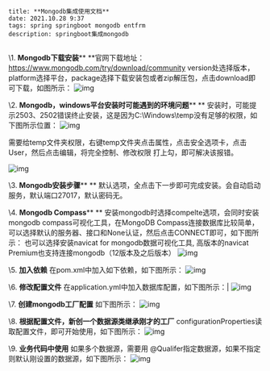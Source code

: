 ```
title: **Mongodb集成使用文档**
date: 2021.10.28 9:37
tags: spring springboot mongodb entfrm
description: springboot集成mongodb
```



## 

 

\1. **Mongodb下载安装****
**官网下载地址：https://www.mongodb.com/try/download/community 
version处选择版本，platform选择平台，package选择下载安装包或者zip解压包，点击download即可下载，如图所示：
![img](file:///C:\Users\FENGYU~1\AppData\Local\Temp\ksohtml12100\wps1.jpg)

\2. **Mongodb，windows平台安装时可能遇到的环境问题****
**	安装时，可能提示2503、2502错误终止安装，这是因为C:\Windows\temp没有足够的权限，如下图所示位置：
![img](file:///C:\Users\FENGYU~1\AppData\Local\Temp\ksohtml12100\wps2.jpg)

​	需要给temp文件夹权限，右键temp文件夹点击属性，点击安全选项卡，点击User，然后点击编辑，将完全控制、修改权限 打上勾，即可解决该报错。

![img](file:///C:\Users\FENGYU~1\AppData\Local\Temp\ksohtml12100\wps3.jpg)	

\3. **Mongodb安装步骤****
**	默认选项，全点击下一步即可完成安装。会自动启动服务，默认端口27017，默认密码无。

\4. **Mongodb Compass****
**		安装mongodb时选择compelte选项，会同时安装mongodb compass可视化工具，在MongoDB Compass连接数据库比较简单，可以选择默认的服务器、接口和None认证，然后点击CONNECT即可，如下图所示：
	也可以选择安装navicat for mongodb数据可视化工具, 高版本的navicat Premium也支持连接mongodb（12版本及之后版本）
![img](file:///C:\Users\FENGYU~1\AppData\Local\Temp\ksohtml12100\wps4.jpg)

\5. **加入依赖**
在pom.xml中加入如下依赖，如下图所示：
![img](file:///C:\Users\FENGYU~1\AppData\Local\Temp\ksohtml12100\wps5.jpg)



\6. **修改配置文件**
	在application.yml中加入数据库配置，如下图所示：|
![img](file:///C:\Users\FENGYU~1\AppData\Local\Temp\ksohtml12100\wps6.jpg)



\7. **创建mongodb工厂配置**
如下图所示：
![img](file:///C:\Users\FENGYU~1\AppData\Local\Temp\ksohtml12100\wps7.jpg)

\8. **根据配置文件，新创一个数据源类继承刚才的工厂**
configurationProperties读取配置文件，即可开始使用，如下图所示：
![img](file:///C:\Users\FENGYU~1\AppData\Local\Temp\ksohtml12100\wps8.jpg)



\9. **业务代码中使用**
如果多个数据源，需要用 @Qualifer指定数据源，如果不指定则默认刚设置的数据源，如下图所示：
![img](file:///C:\Users\FENGYU~1\AppData\Local\Temp\ksohtml12100\wps9.jpg)
